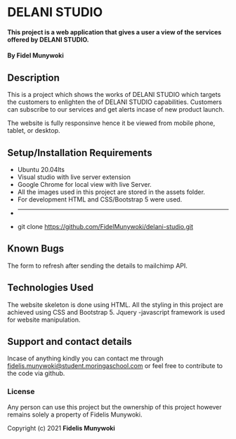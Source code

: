 # DELANI STUDIO
#### This project is a web application that gives a user a view of the services offered by DELANI STUDIO.

#### By **Fidel Munywoki**
## Description
This is a project which shows the works of DELANI STUDIO which targets the customers to enlighten the of DELANI STUDIO capabilities.
Customers can subscribe to our services and get alerts incase of new product launch. 

The website is fully responsinve hence it be viewed from mobile phone, tablet, or desktop.

## Setup/Installation Requirements
* Ubuntu 20.04lts 
* Visual studio with live server extension
* Google Chrome for local view with live Server.
* All the images used in this project are stored in the assets folder.
* For development HTML and CSS/Bootstrap 5 were used.
* ---------------------------------
* git clone https://github.com/FidelMunywoki/delani-studio.git
## Known Bugs
The form to refresh after sending the details to mailchimp API. 

## Technologies Used
The website skeleton is done using HTML.
All the styling in this project are achieved using CSS and Bootstrap 5.
Jquery -javascript framework is used for website manipulation.


## Support and contact details
Incase of anything kindly you can contact me through fidelis.munywoki@student.moringaschool.com or feel free to contribute to the code via github.
### License
Any person can use this project but the ownership of this project however remains solely a property of Fidelis Munywoki. 

Copyright (c) 2021 **Fidelis Munywoki**
  